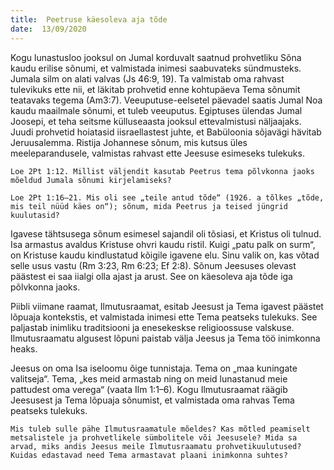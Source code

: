 ```yaml
---
title:  Peetruse käesoleva aja tõde
date:  13/09/2020
---
```


Kogu lunastusloo jooksul on Jumal korduvalt saatnud prohvetliku Sõna kaudu erilise sõnumi, et valmistada inimesi saabuvateks sündmusteks. Jumala silm on alati valvas (Js 46:9, 19). Ta valmistab oma rahvast tulevikuks ette nii, et läkitab prohvetid enne kohtupäeva Tema sõnumit teatavaks tegema (Am3:7). Veeuputuse-eelsetel päevadel saatis Jumal Noa kaudu maailmale sõnumi, et tuleb veeuputus. Egiptuses ülendas Jumal Joosepi, et teha seitsme külluseaasta jooksul ettevalmistusi näljaajaks. Juudi prohvetid hoiatasid iisraellastest juhte, et Babüloonia sõjavägi hävitab Jeruusalemma. Ristija Johannese sõnum, mis kutsus üles meeleparandusele, valmistas rahvast ette Jeesuse esimeseks tulekuks.

`Loe 2Pt 1:12. Millist väljendit kasutab Peetrus tema põlvkonna jaoks mõeldud Jumala sõnumi kirjelamiseks?`

`Loe 2Pt 1:16–21. Mis oli see „teile antud tõde“ (1926. a tõlkes „tõde, mis teil nüüd käes on“); sõnum, mida Peetrus ja teised jüngrid kuulutasid?`

Igavese tähtsusega sõnum esimesel sajandil oli tõsiasi, et Kristus oli tulnud. Isa armastus avaldus Kristuse ohvri kaudu ristil. Kuigi „patu palk on surm“, on Kristuse kaudu kindlustatud kõigile igavene elu. Sinu valik on, kas võtad selle usus vastu (Rm 3:23, Rm 6:23; Ef 2:8). Sõnum Jeesuses olevast päästest ei saa iialgi olla ajast ja arust. See on käesoleva aja tõde iga põlvkonna jaoks.

Piibli viimane raamat, Ilmutusraamat, esitab Jeesust ja Tema igavest päästet lõpuaja kontekstis, et valmistada inimesi ette Tema peatseks tulekuks. See paljastab inimliku traditsiooni ja enesekeskse religioossuse valskuse. Ilmutusraamatu algusest lõpuni paistab välja Jeesus ja Tema töö inimkonna heaks.

Jeesus on oma Isa iseloomu õige tunnistaja. Tema on „maa kuningate valitseja“. Tema, „kes meid armastab ning on meid lunastanud meie pattudest oma verega“ (vaata Ilm 1:1–6). Kogu Ilmutusraamat räägib Jeesusest ja Tema lõpuaja sõnumist, et valmistada oma rahvas Tema peatseks tulekuks.

`Mis tuleb sulle pähe Ilmutusraamatule mõeldes? Kas mõtled peamiselt metsalistele ja prohvetlikele sümbolitele või Jeesusele? Mida sa arvad, miks andis Jeesus meile Ilmutusraamatu prohvetikuulutused? Kuidas edastavad need Tema armastavat plaani inimkonna suhtes?`
